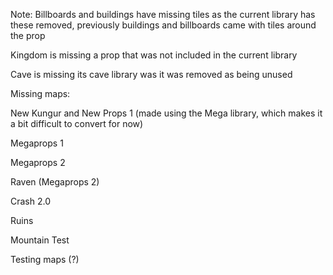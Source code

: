 Note:
Billboards and buildings have missing tiles as the current library has these removed, previously buildings and billboards came with tiles around the prop

Kingdom is missing a prop that was not included in the current library

Cave is missing its cave library was it was removed as being unused

Missing maps:

New Kungur and New Props 1 (made using the Mega library, which makes it a bit difficult to convert for now)

Megaprops 1

Megaprops 2

Raven (Megaprops 2)

Crash 2.0

Ruins

Mountain Test

Testing maps (?)
